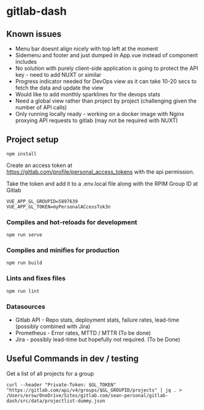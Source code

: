 # gitlab-dash

## Known issues

* Menu bar doesnt align nicely with top left at the moment
* Sidemenu and footer and just dumped in App.vue instead of component includes
* No solution with purely client-side application is going to protect the API key - need to add NUXT or similar
* Progress indicator needed for DevOps view as it can take 10-20 secs to fetch the data and update the view
* Would like to add monthly sparklines for the devops stats
* Need a global view rather than project by project (challenging given the number of API calls)
* Only running locally ready - working on a docker image with Nginx proxying API requests to gitlab (may not be required with NUXT)

## Project setup
```
npm install
```

Create an access token at https://gitlab.com/profile/personal_access_tokens with the api permission.

Take the token and add it to a .env.local file along with the RPIM Group ID at Gitlab

```
VUE_APP_GL_GROUPID=5897639
VUE_APP_GL_TOKEN=myPersonalACcessTok3n
```

### Compiles and hot-reloads for development
```
npm run serve
```

### Compiles and minifies for production
```
npm run build
```

### Lints and fixes files
```
npm run lint
```

### Datasources
* Gitlab API - Repo stats, deployment stats, failure rates, lead-time (possibly combined with Jira)
* Prometheus - Error rates, MTTD / MTTR (To be done)
* Jira - possibly lead-time but hopefully not required. (To be Done)

## Useful Commands in dev / testing
Get a list of all projects for a group
```
curl --header "Private-Token: $GL_TOKEN" "https://gitlab.com/api/v4/groups/$GL_GROUPID/projects" | jq . > /Users/ersw/OneDrive/Sites/gitlab.com/sean-personal/gitlab-dash/src/data/projectlist-dummy.json
```